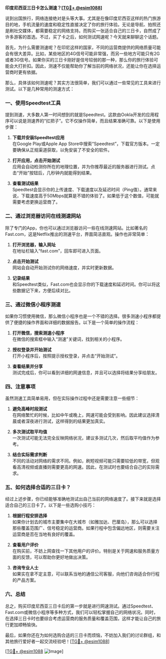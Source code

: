 **印度尼西亚三日卡怎么测速？[[TG💪+ @esim1088](https://t.me/s/esim1088)]**

说到出国旅行，网络连接绝对是头等大事。尤其是在像印度尼西亚这样的热门旅游目的地，手机流量的速度和稳定性直接决定了你的旅行体验。无论是导航、拍照还是刷社交媒体，都需要稳定的网络支持。而购买一张适合自己的三日卡，自然成了许多游客的首选。不过，买了卡之后，如何测试网速呢？今天就来聊聊这个话题。

首先，为什么需要测速呢？在印尼这样的国家，不同的运营商提供的网络质量可能会有很大差异。比如，某些地区的4G信号可能非常强，而另一些地方可能只有2G或者3G信号。如果你买的三日卡刚好是信号较弱的那一种，那么你的旅行体验可能会大打折扣。因此，测速不仅能帮助你了解当前的网络状况，还能让你在选择运营商时更有依据。

那么，具体该如何测速呢？其实方法很简单，我们可以通过一些常见的工具来进行测试。以下是几种常用的测速方式：

### 一、使用Speedtest工具

提到测速，大多数人第一时间想到的就是Speedtest。这款由Ookla开发的应用程序可以说是测速界的“扛把子”。它不仅操作简单，而且结果准确可靠。以下是使用步骤：

1. **下载并安装Speedtest应用**  
   在Google Play或Apple App Store中搜索“Speedtest”，下载官方版本。一定要确保从正规渠道获取，以免安装了不安全的软件。

2. **打开应用，点击开始测试**  
   应用会自动检测你所在的地理位置，并为你推荐最近的服务器进行测试。点击“开始”按钮后，几秒钟内就能得到结果。

3. **查看测试结果**  
   Speedtest会显示你的上传速度、下载速度以及延迟时间（Ping值）。通常来说，下载速度高于50Mbps就算是不错的体验了。如果低于这个数值，可能就需要考虑更换运营商了。

### 二、通过浏览器访问在线测速网站

除了专门的App，你也可以通过浏览器访问一些在线测速网站。比如著名的Fast.com，这是Netflix推出的测速平台，界面简洁直观。操作也非常简单：

1. **打开浏览器，输入网址**  
   在地址栏输入“fast.com”，回车即可进入页面。

2. **点击开始测试**  
   网站会自动开始测试你的网络速度，并实时更新数据。

3. **记录结果**  
   和Speedtest类似，Fast.com也会显示你的下载速度和延迟时间。你可以将这些数据记下来，方便后续对比。

### 三、通过微信小程序测速

如果你习惯使用微信，那么微信小程序也是一个不错的选择。很多测速小程序都提供了便捷的操作界面和详细的数据报告。以下是一个简单的操作流程：

1. **打开微信，搜索测速小程序**  
   在微信的搜索框中输入“测速”关键词，找到相关的小程序。

2. **授权登录并开始测试**  
   打开小程序后，按照提示授权登录，并点击“开始测试”。

3. **查看结果并分享**  
   测试完成后，你可以看到详细的网速信息，并且可以选择将结果分享给朋友。

### 四、注意事项

虽然测速工具简单易用，但在实际操作过程中还是需要注意一些细节：

1. **避免高峰时段测试**  
   在网络繁忙的时候，比如中午或晚上，网速可能会受到影响。因此建议选择清晨或者深夜进行测试，这样得到的结果更加真实。

2. **多次测试取平均值**  
   一次测试可能无法完全反映网络状况，建议多测试几次，然后取平均值作为参考。

3. **结合实际需求判断**  
   不同的活动对网络的需求不同。例如，刷短视频可能只需要较低的带宽，但观看高清视频或直播则需要更高的网速。因此，在测试时也要结合自己的实际需求。

### 五、如何选择合适的三日卡？

经过上述步骤，你已经能够准确地测试出自己当前的网络速度了。接下来就是选择适合自己的三日卡了。以下是一些选购小技巧：

1. **根据行程安排选择**  
   如果你计划去的城市主要集中在大城市（如雅加达、巴厘岛），那么可以选择那些覆盖范围广、信号稳定的运营商。如果行程中包含偏远地区，则需要关注运营商是否在当地有良好的覆盖。

2. **查看用户评价**  
   在购买前，不妨上网查找一下其他用户的评价。特别是关于网速和服务质量方面的反馈，可以帮助你更好地做出决策。

3. **咨询专业人士**  
   如果实在拿不定主意，可以联系当地的通信公司客服，向他们咨询适合你行程的产品方案。

### 六、总结

总之，购买印度尼西亚三日卡后的第一步就是进行网速测试。通过Speedtest、Fast.com或微信小程序等多种方式，我们可以轻松掌握自己的网络状况。同时，在选择三日卡时也要综合考虑运营商的服务质量和覆盖范围，这样才能让自己的旅行更加顺畅愉快。

最后，如果你还在为如何选购合适的三日卡而烦恼，不妨加入我们的讨论群组，和其他旅行爱好者一起交流经验吧！[[TG💪+ @esim1088](https://t.me/s/esim1088)]

[[TG💪+ @esim1088](https://t.me/s/esim1088) ![Image](https://i.postimg.cc/4NQfJmqS/Snipaste-2025-05-13-00-14-12.png)]